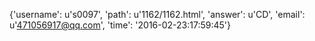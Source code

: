 {'username': u's0097', 'path': u'1162/1162.html', 'answer': u'CD', 'email': u'471056917@qq.com', 'time': '2016-02-23:17:59:45'}